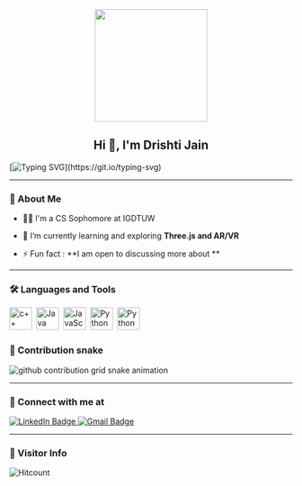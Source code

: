 <div id="header" align="center">
  <img src=https://media.giphy.com/media/du3J3cXyzhj75IOgvA/giphy.gif width="200"/>
</div>

<h2 align="center">Hi 👋, I'm Drishti Jain</h2>

[![Typing SVG](https://readme-typing-svg.herokuapp.com?duration=10000&center=true&vCenter=true&width=800&height=30&lines=Hello+this+is+GL01%2C+Welcome+to+my+Github+page.)](https://git.io/typing-svg)

---
### 👦 About Me

- 👨‍💻 I'm a CS Sophomore at IGDTUW

- 🌱 I’m currently learning and exploring **Three.js and AR/VR**

- ⚡ Fun fact : **I am open to discussing more about **

--- 


### :hammer_and_wrench: Languages and Tools 

<div>
    <img src="https://cdn.jsdelivr.net/gh/devicons/devicon/icons/cplusplus/cplusplus-original.svg" alt="c++" width="40" height="40"/>&nbsp;
    <img src="https://cdn.jsdelivr.net/gh/devicons/devicon/icons/java/java-original-wordmark.svg" alt="Java" width="40" height="40"/>&nbsp;
    <img src="https://cdn.jsdelivr.net/gh/devicons/devicon/icons/javascript/javascript-original.svg" alt="JavaScript" width="40" height="40"/>&nbsp;
    <img src="https://cdn.jsdelivr.net/gh/devicons/devicon/icons/python/python-original.svg" alt="Python" width="40" height="40"/>&nbsp;
    <img src="https://cdn.jsdelivr.net/gh/devicons/devicon/icons/python/python-original.svg" alt="Python" width="40" height="40"/>&nbsp;

</div>


### 🐍 Contribution snake

<picture>
  <source media="(prefers-color-scheme: dark)" srcset="https://raw.githubusercontent.com/Drishti-jain21/Drishti-jain21/output/github-contribution-grid-snake-dark.svg">
  <source media="(prefers-color-scheme: light)" srcset="https://raw.githubusercontent.com/Drishti-jain21/Drishti-jain21/output/github-contribution-grid-snake.svg">
  <img alt="github contribution grid snake animation" src="https://raw.githubusercontent.com/Drishti-jain21/Drishti-jain21/output/github-contribution-grid-snake.svg">
</picture>

---

### 🔗 Connect with me at 

<div id="badges">
    <a href="https://www.linkedin.com/in/drishti-jain-b5a26b220/">
    <img src="https://img.shields.io/badge/LinkedIn-blue?style=for-the-badge&logo=linkedin&logoColor=white" alt="LinkedIn Badge"/>
    </a>
    <a href="https://mail.google.com/mail/u/0/?fs=1&tf=cm&to=drishtijain2103@gmail.com">
    <img src="https://img.shields.io/badge/Gmail-D14836?style=for-the-badge&logo=gmail&logoColor=white" alt="Gmail Badge"/>
    </a>
</div>

---

### 👀 Visitor Info

![Hitcount](https://komarev.com/ghpvc/?username=Drishti-jain21&color=57bcd9)

